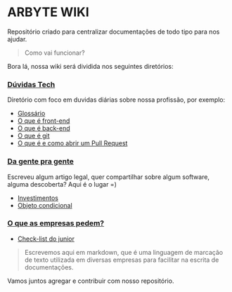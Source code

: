 # ARBYTE WIKI

Repositório criado para centralizar documentações de todo tipo para nos ajudar.

> Como vai funcionar?

Bora lá, nossa wiki será dividida nos seguintes diretórios:

### [**Dúvidas Tech**](./geral/)

Diretório com foco em duvidas diárias sobre nossa profissão, por exemplo:
  - [Glossário](./geral/glossario.md)
  - [O que é front-end](./geral/front-end.md)
  - [O que é back-end](./geral/back-end.md)
  - [O que é git](./geral/git.md)
  - [O que é e como abrir um Pull Request](./geral/pull-request.md)

### [**Da gente pra gente**](./variedades/)
Escreveu algum artigo legal, quer compartilhar sobre algum software, alguma descoberta?  Aqui é o lugar =)
  - [Investimentos](./variedades/investimentos.md)
  - [Objeto condicional](./variedades/objetos-condicionais.md)
 

### [**O que as empresas pedem?**](./empresas/)
  - [Check-list do junior](./empresas/check-list-junior.md)
  
  > Escrevemos aqui em markdown, que é uma linguagem de marcação de texto utilizada em diversas empresas para facilitar na escrita de documentações.

  Vamos juntos agregar e contribuir com nosso repositório.
